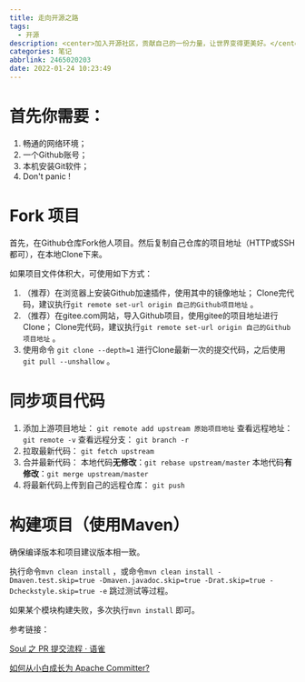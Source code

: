 ```yaml
---
title: 走向开源之路
tags:
  - 开源
description: <center>加入开源社区，贡献自己的一份力量，让世界变得更美好。</center>
categories: 笔记
abbrlink: 2465020203
date: 2022-01-24 10:23:49
---
```


# 首先你需要：

1. 畅通的网络环境；
2. 一个Github账号；
3. 本机安装Git软件；
4. Don't panic !

# Fork 项目

首先，在Github仓库Fork他人项目。然后复制自己仓库的项目地址（HTTP或SSH都可），在本地Clone下来。

如果项目文件体积大，可使用如下方式：

1. （推荐）在浏览器上安装Github加速插件，使用其中的镜像地址； Clone完代码，建议执行`git remote set-url origin 自己的Github项目地址` 。
2. （推荐）在gitee.com网站，导入Github项目，使用gitee的项目地址进行Clone； Clone完代码，建议执行`git remote set-url origin 自己的Github项目地址` 。
3. 使用命令 `git clone --depth=1` 进行Clone最新一次的提交代码，之后使用`git pull --unshallow` 。

# 同步项目代码

1. 添加上游项目地址： `git remote add upstream 原始项目地址` 查看远程地址： `git remote -v` 查看远程分支： `git branch -r`
2. 拉取最新代码： `git fetch upstream`
3. 合并最新代码： 本地代码**无修改**：`git rebase upstream/master` 本地代码**有修改**：`git merge upstream/master`
4. 将最新代码上传到自己的远程仓库： `git push`

# 构建项目（使用Maven）

确保编译版本和项目建议版本相一致。

执行命令`mvn clean install` ，或命令`mvn clean install -Dmaven.test.skip=true -Dmaven.javadoc.skip=true -Drat.skip=true -Dcheckstyle.skip=true -e` 跳过测试等过程。

如果某个模块构建失败，多次执行`mvn install` 即可。





参考链接：

[Soul 之 PR 提交流程 · 语雀](https://www.yuque.com/docs/share/eedab2ad-6486-4690-b048-d9bb9a6b4a4a)

[如何从小白成长为 Apache Committer?](http://wuchong.me/blog/2019/02/12/how-to-become-apache-committer/)


